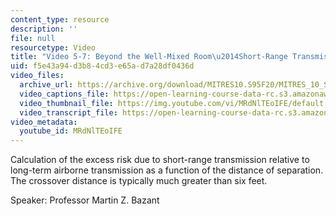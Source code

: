 ```yaml
---
content_type: resource
description: ''
file: null
resourcetype: Video
title: "Video 5-7: Beyond the Well-Mixed Room\u2014Short-Range Transmission"
uid: f5e43a94-d3b8-4cd3-e65a-d7a28df0436d
video_files:
  archive_url: https://archive.org/download/MITRES10.S95F20/MITRES_10_S95F20_0507_300k.mp4
  video_captions_file: https://open-learning-course-data-rc.s3.amazonaws.com/res-10-s95-physics-of-covid-19-transmission-fall-2020/93b8b883216e51c3bbe5d5b1286e4b52_MRdNlTEoIFE.vtt
  video_thumbnail_file: https://img.youtube.com/vi/MRdNlTEoIFE/default.jpg
  video_transcript_file: https://open-learning-course-data-rc.s3.amazonaws.com/res-10-s95-physics-of-covid-19-transmission-fall-2020/4e78f9a5b5afc8b7d959950401f67b01_MRdNlTEoIFE.pdf
video_metadata:
  youtube_id: MRdNlTEoIFE
---
```


Calculation of the excess risk due to short-range transmission relative to long-term airborne transmission as a function of the distance of separation. The crossover distance is typically much greater than six feet.

Speaker: Professor Martin Z. Bazant